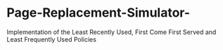 # Page-Replacement-Simulator-
Implementation of the Least Recently Used, First Come First Served and Least Frequently Used Policies
